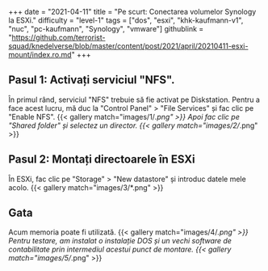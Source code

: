 +++
date = "2021-04-11"
title = "Pe scurt: Conectarea volumelor Synology la ESXi."
difficulty = "level-1"
tags = ["dos", "esxi", "khk-kaufmann-v1", "nuc", "pc-kaufmann", "Synology", "vmware"]
githublink = "https://github.com/terrorist-squad/knedelverse/blob/master/content/post/2021/april/20210411-esxi-mount/index.ro.md"
+++

## Pasul 1: Activați serviciul "NFS".
În primul rând, serviciul "NFS" trebuie să fie activat pe Diskstation. Pentru a face acest lucru, mă duc la "Control Panel" > "File Services" și fac clic pe "Enable NFS".
{{< gallery match="images/1/*.png" >}}
Apoi fac clic pe "Shared folder" și selectez un director.
{{< gallery match="images/2/*.png" >}}

## Pasul 2: Montați directoarele în ESXi
În ESXi, fac clic pe "Storage" > "New datastore" și introduc datele mele acolo.
{{< gallery match="images/3/*.png" >}}

## Gata
Acum memoria poate fi utilizată.
{{< gallery match="images/4/*.png" >}}
Pentru testare, am instalat o instalație DOS și un vechi software de contabilitate prin intermediul acestui punct de montare.
{{< gallery match="images/5/*.png" >}}

